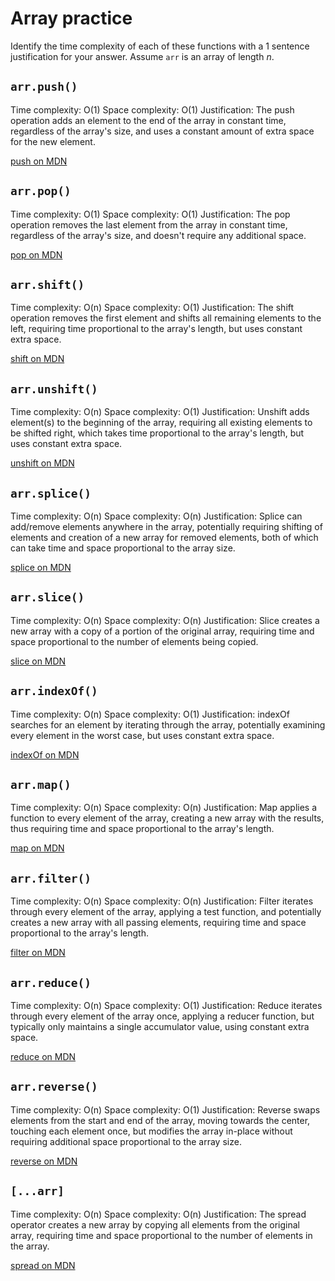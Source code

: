 # Array practice

Identify the time complexity of each of these functions with a 1 sentence
justification for your answer. Assume `arr` is an array of length _n_.

## `arr.push()`

Time complexity: O(1)
Space complexity: O(1)
Justification: The push operation adds an element to the end of the array in constant time, regardless of the array's size, and uses a constant amount of extra space for the new element.

[push on MDN][push]


## `arr.pop()`

Time complexity: O(1)
Space complexity: O(1)
Justification: The pop operation removes the last element from the array in constant time, regardless of the array's size, and doesn't require any additional space.

[pop on MDN][pop]

## `arr.shift()`

Time complexity: O(n)
Space complexity: O(1)
Justification: The shift operation removes the first element and shifts all remaining elements to the left, requiring time proportional to the array's length, but uses constant extra space.

[shift on MDN][shift]

## `arr.unshift()`

Time complexity: O(n)
Space complexity: O(1)
Justification: Unshift adds element(s) to the beginning of the array, requiring all existing elements to be shifted right, which takes time proportional to the array's length, but uses constant extra space.

[unshift on MDN][unshift]

## `arr.splice()`

Time complexity: O(n)
Space complexity: O(n)
Justification: Splice can add/remove elements anywhere in the array, potentially requiring shifting of elements and creation of a new array for removed elements, both of which can take time and space proportional to the array size.

[splice on MDN][splice]

## `arr.slice()`

Time complexity: O(n)
Space complexity: O(n)
Justification: Slice creates a new array with a copy of a portion of the original array, requiring time and space proportional to the number of elements being copied.

[slice on MDN][slice]

## `arr.indexOf()`

Time complexity: O(n)
Space complexity: O(1)
Justification: indexOf searches for an element by iterating through the array, potentially examining every element in the worst case, but uses constant extra space.

[indexOf on MDN][indexOf]

## `arr.map()`

Time complexity: O(n)
Space complexity: O(n)
Justification: Map applies a function to every element of the array, creating a new array with the results, thus requiring time and space proportional to the array's length.

[map on MDN][map]

## `arr.filter()`

Time complexity: O(n)
Space complexity: O(n)
Justification: Filter iterates through every element of the array, applying a test function, and potentially creates a new array with all passing elements, requiring time and space proportional to the array's length.

[filter on MDN][filter]

## `arr.reduce()`

Time complexity: O(n)
Space complexity: O(1)
Justification: Reduce iterates through every element of the array once, applying a reducer function, but typically only maintains a single accumulator value, using constant extra space.

[reduce on MDN][reduce]

## `arr.reverse()`

Time complexity: O(n)
Space complexity: O(1)
Justification: Reverse swaps elements from the start and end of the array, moving towards the center, touching each element once, but modifies the array in-place without requiring additional space proportional to the array size.

[reverse on MDN][reverse]

## `[...arr]`

Time complexity: O(n)
Space complexity: O(n)
Justification: The spread operator creates a new array by copying all elements from the original array, requiring time and space proportional to the number of elements in the array.

[spread on MDN][spread]

[push]:https://developer.mozilla.org/en-US/docs/Web/JavaScript/Reference/Global_Objects/Array/push
[pop]:https://developer.mozilla.org/en-US/docs/Web/JavaScript/Reference/Global_Objects/Array/pop
[shift]:https://developer.mozilla.org/en-US/docs/Web/JavaScript/Reference/Global_Objects/Array/shift
[unshift]:https://developer.mozilla.org/en-US/docs/Web/JavaScript/Reference/Global_Objects/Array/unshift
[splice]:https://developer.mozilla.org/en-US/docs/Web/JavaScript/Reference/Global_Objects/Array/splice
[slice]:https://developer.mozilla.org/en-US/docs/Web/JavaScript/Reference/Global_Objects/Array/slice
[indexOf]:https://developer.mozilla.org/en-US/docs/Web/JavaScript/Reference/Global_Objects/Array/indexOf
[map]:https://developer.mozilla.org/en-US/docs/Web/JavaScript/Reference/Global_Objects/Array/map
[filter]:https://developer.mozilla.org/en-US/docs/Web/JavaScript/Reference/Global_Objects/Array/filter
[reduce]:https://developer.mozilla.org/en-US/docs/Web/JavaScript/Reference/Global_Objects/Array/reduce
[reverse]:https://developer.mozilla.org/en-US/docs/Web/JavaScript/Reference/Global_Objects/Array/reverse
[spread]:https://developer.mozilla.org/en-US/docs/Web/JavaScript/Reference/Operators/Spread_syntax